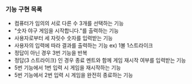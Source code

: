 ### 기능 구현 목록

- 컴퓨터가 임의의 서로 다른 수 3개를 선택하는 기능
- "숫자 야구 게임을 시작합니다."를 출력하는 기능
- 사용자로부터 세 자릿수 숫자를 입력받는 기능
- 사용자의 입력에 따라 결과를 출력하는 기능 ex) 1볼 1스트라이크
- 정답이 아닌 경우 3번 기능을 반복
- 정답(3 스트라이크) 인 경우 종료 멘트와 함께 게임 재시작 여부를 입력받는 기능
- 5번 기능에서 1번 입력 시 게임을 재시작하는 기능
- 5번 기능에서 2번 입력 시 게임을 완전히 종료하는 기능

